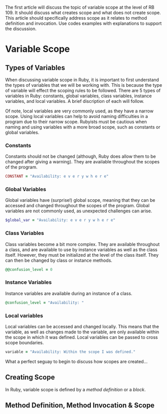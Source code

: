The first article will discuss the topic of variable scope at the level of RB 109. It should discuss what creates scope and what does not create scope. This article should specifically address scope as it relates to method definition and invocation.
Use codes examples with explanations to support the discussion.

# Variable Scope

## Types of Variables
When discussing variable scope in Ruby, it is important to first understand the types of variables that we will be working with. This is because the type of variable will effect the scoping rules to be followed. There are 5 types of variables in Ruby: constants, global variables, class variables, instance variables, and local variables. A brief discription of each will follow.

Of note, local variables are very commonly used, as they have a narrow scope. Using local variables can help to avoid naming difficulties in a program due to their narrow scope. Rubyists must be cautious when naming and using variables with a more broad scope, such as constants or global variables.

### Constants 
Constants should not be changed (although, Ruby does allow them to be changed after giving a warning). They are available throughout the scopes of the program. 
```ruby
CONSTANT = "Availability: e v e r y w h e r e"
```

### Global Variables 
Global variables have (surprise!) global scope, meaning that they can be accessed and changed throughout the scopes of the program. Global variables are not commonly used, as unexpected challenges can arise. 
```ruby
$global_var = "Availability: e v e r y w h e r e"
```

### Class Variables
Class variables become a bit more complex. They are available throughout a class, and are available to use by instance variables as well as the class itself. However, they must be initialized at the level of the class itself. They can then be changed by class or instance methods.
```ruby
@@confusion_level = 0
```

### Instance Variables 
Instance variables are available during an instance of a class. 
```ruby
@confusion_level = "Availability: "
```

### Local variables
Local variables can be accessed and changed locally. This means that the variable, as well as changes made to the variable, are only available within the scope in which it was defined. Local variables can be passed to cross scope boundaries.
```ruby
variable = "Availability: Within the scope I was defined." 
```

What a perfect seguay to begin to discuss how scopes are created...

## Creating Scope

In Ruby, variable scope is defined by a *method definition* or a *block*. 



## Method Definition, Method Invocation & Scope